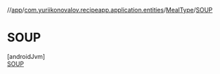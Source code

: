 //[app](../../../../index.md)/[com.yuriikonovalov.recipeapp.application.entities](../../index.md)/[MealType](../index.md)/[SOUP](index.md)

# SOUP

[androidJvm]\
[SOUP](index.md)
